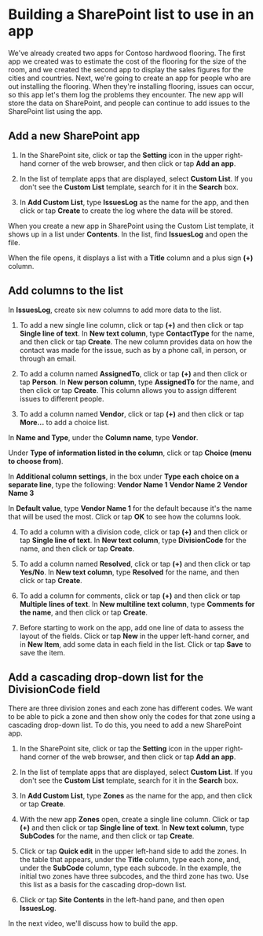 <properties
   pageTitle="Add data to SharePoint to prepare to create an app | Microsoft PowerApps"
   description="Build additional data into SharePoint to prepare for creating an app"
   services=""
   suite="powerapps"
   documentationCenter="na"
   authors="v-subohe"
   manager="anneta"
   editor=""
   tags=""/>

<tags
   ms.service="powerapps"
   ms.devlang="na"
   ms.topic="get-started-article"
   ms.tgt_pltfrm="na"
   ms.workload="na"
   ms.date="06/07/2017"
   ms.author="v-subohe"/>

# Building a SharePoint list to use in an app
We've already created two apps for Contoso hardwood flooring. The first app we created was to estimate the cost of the flooring for the size of the room, and we created the second app to display the sales figures for the cities and countries. Next, we're going to create an app for people who are out installing the flooring. When they're installing flooring, issues can occur, so this app let's them log the problems they encounter. The new app will store the data on SharePoint, and people can continue to add issues to the SharePoint list using the app.

## Add a new SharePoint app ##
1. In the SharePoint site, click or tap the **Setting** icon in the upper right-hand corner of the web browser, and then click or tap **Add an app**.

2. In the list of template apps that are displayed, select **Custom List**. If you don't see the **Custom List** template, search for it in the **Search** box.

3. In **Add Custom List**, type **IssuesLog** as the name for the app, and then click or tap **Create** to create the log where the data will be stored.

  When you create a new app in SharePoint using the Custom List template, it shows up in a list under **Contents**. In the list, find **IssuesLog** and open the file.

  When the file opens, it displays a list <!-- actually, it looks like a table, but Audrie is using the word 'list' here --> with a **Title** column and a plus sign **(+)** column.

## Add columns to the list ##
In **IssuesLog**, create six new columns to add more data to the list.
<!-- It would be helpful to have access to the SharePoint site Audrie's using, which is https://microsoft.sharepoint.com/teams/PlanningTeamSite/Lists/IssuesLog. This will help me take screenshots related to these steps. -->
1. To add a new single line column, click or tap **(+)** and then click or tap **Single line of text**. In **New text column**, type **ContactType** for the name, and then click or tap **Create**. The new column provides data on how the contact was made for the issue, such as by a phone call, in person, or through an email.

2. To add a column named **AssignedTo**, click or tap **(+)** and then click or tap **Person**. In **New person column**, type **AssignedTo** for the name, and then click or tap **Create**. This column allows you to assign different issues to different people.

3. To add a column named **Vendor**, click or tap **(+)** and then click or tap **More...** to add a choice list.

  In **Name and Type**, under the **Column name**, type **Vendor**.

  Under **Type of information listed in the column**, click or tap **Choice (menu to choose from)**.

  In **Additional column settings**, in the box under **Type each choice on a separate line**, type the following:
  **Vendor Name 1**
  **Vendor Name 2**
  **Vendor Name 3**

  In **Default value**, type **Vendor Name 1** for the default because it's the name that will be used the most. Click or tap **OK** to see how the columns look.

4. To add a column with a division code, click or tap **(+)** and then click or tap **Single line of text**. In **New text column**, type **DivisionCode** for the name, and then click or tap **Create**.

5. To add a column named **Resolved**, click or tap **(+)** and then click or tap **Yes/No**. In **New text column**, type **Resolved** for the name, and then click or tap **Create**.

6. To add a column for comments, click or tap **(+)** and then click or tap **Multiple lines of text**. In **New multiline text column**, type **Comments for the name**, and then click or tap **Create**.

7. Before starting to work on the app, add one line of data to assess the layout of the fields. Click or tap **New** in the upper left-hand corner, and in **New Item**, add some data in each field in the list. Click or tap **Save** to save the item.

## Add a cascading drop-down list for the DivisionCode field ##
There are three division zones and each zone has different codes. We want to be able to pick a zone and then show only the codes for that zone using a cascading drop-down list. To do this, you need to add a new SharePoint app.

1. In the SharePoint site, click or tap the **Setting** icon in the upper right-hand corner of the web browser, and then click or tap **Add an app**.

2. In the list of template apps that are displayed, select **Custom List**. If you don't see the **Custom List** template, search for it in the **Search** box.

3. In **Add Custom List**, type **Zones** as the name for the app, and then click or tap **Create**.

4. With the new app **Zones** open, create a single line column. Click or tap **(+)** and then click or tap **Single line of text**. In **New text column**, type **SubCodes** for the name, and then click or tap **Create**.

5. Click or tap **Quick edit** in the upper left-hand side to add the zones. In the table that appears, under the **Title** column, type each zone, and, under the **SubCode** column, type each subcode. In the example, the initial two zones have three subcodes, and the third zone has two. Use this list as a basis for the cascading drop-down list.

6. Click or tap **Site Contents** in the left-hand pane, and then open **IssuesLog**.

In the next video, we'll discuss how to build the app.
